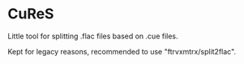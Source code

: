# CuReS

Little tool for splitting .flac files based on .cue files.

Kept for legacy reasons, recommended to use "ftrvxmtrx/split2flac".
